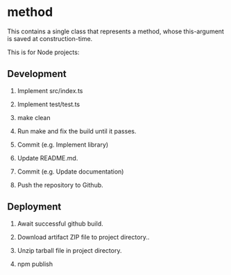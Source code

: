 # method

This contains a single class that represents a method, whose this-argument is
saved at construction-time.

This is for Node projects:

## Development

1. Implement src/index.ts

2. Implement test/test.ts

3. make clean

4. Run make and fix the build until it passes.

5. Commit (e.g. Implement library)

6. Update README.md.

7. Commit (e.g. Update documentation)

8. Push the repository to Github.

## Deployment

1. Await successful github build.

2. Download artifact ZIP file to project directory..

3. Unzip tarball file in project directory.

4. npm publish <tarball>
